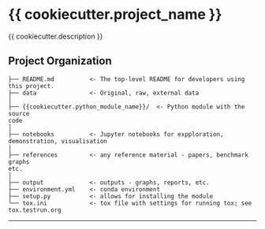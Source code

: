 {{ cookiecutter.project_name }}
==============================

{{ cookiecutter.description }}

Project Organization
------------

    ├── README.md          <- The top-level README for developers using this project.
    ├── data               <- Original, raw, external data 
    │
    ├── {{cookiecutter.python_module_name}}/  <- Python module with the source
    code
    │
    ├── notebooks          <- Jupyter notebooks for expploration,
    demonstration, visualisation
    │
    ├── references         <- any reference material - papers, benchmark graphs
    etc.
    │
    ├── output             <- outputs - graphs, reports, etc.
    ├── environment.yml    <- conda environment
    ├── setup.py           <- allows for installing the module
    └── tox.ini            <- tox file with settings for running tox; see tox.testrun.org

--------
